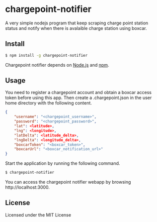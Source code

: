 # chargepoint-notifier

A very simple nodejs program that keep scraping charge point station status and notify when there is avalaible charge station using boxcar.

## Install

```sh
$ npm install -g chargepoint-notifier
```

Chargepoint notifier depends on [Node.js](http://nodejs.org/) and [npm](http://npmjs.org/).

## Usage

You need to register a chargepoint account and obtain a boxcar access token before using this app. Then create a .chargepoint.json in the user home directory with the following content.

```json
{
    "username": "<chargepoint_username>",
    "password": "<chargepoint_password>",
    "lat": <latitude>,
    "lng": <longitude>,
    "latDelta": <latitude_delta>,
    "lngDelta": <longitude_delta>,
    "boxcarToken": "<boxcar_token>",
    "boxcarUrl": "<boxcar_notification_url>"
}
```

Start the application by running the following command.

```sh
$ chargepoint-notifier
```

You can access the chargepoint notifier webapp by browsing http://localhost:3000.

## License

Licensed under the MIT License
